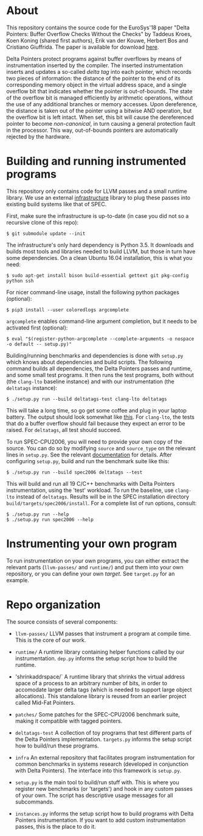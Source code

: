 About
=====

This repository contains the source code for the EuroSys'18 paper
"Delta Pointers: Buffer Overflow Checks Without the Checks" by Taddeus Kroes,
Koen Koning (shared first authors), Erik van der Kouwe, Herbert Bos and
Cristiano Giuffrida. The paper is available for download
[here](https://www.vusec.net/download/?t=papers/delta-pointers_eurosys18.pdf).

Delta Pointers protect programs against buffer overflows by means of
instrumentation inserted by the compiler. The inserted instrumentation inserts
and updates a so-called *delta tag* into each pointer, which records two pieces
of information: the distance of the pointer to the end of its corresponding
memory object in the virtual address space, and a single overflow bit that
indicates whether the pointer is out-of-bounds. The state of the overflow bit
is managed efficiently by arithmetic operations, without the use of any
additional branches or memory accesses. Upon dereference, the distance is taken
out of the pointer using a bitwise AND operation, but the overflow bit is left
intact. When set, this bit will cause the dereferenced pointer to become
*non-canonical*, in turn causing a general protection fault in the processor.
This way, out-of-bounds pointers are automatically rejected by the hardware.


Building and running instrumented programs
==========================================

This repository only contains code for LLVM passes and a small runtime library.
We use an external [infrastructure](https://github.com/vusec/instrumentation-infra)
library to plug these passes into existing build systems like that of SPEC.

First, make sure the infrastructure is up-to-date (in case you did not so a
recursive clone of this repo):

    $ git submodule update --init

The infrastructure's only hard dependency is Python 3.5. It downloads and
builds most tools and libraries needed to build LLVM, but those in turn have
some dependencies. On a clean Ubuntu 16.04 installation, this is what you need:

    $ sudo apt-get install bison build-essential gettext git pkg-config python ssh

For nicer command-line usage, install the following python packages (optional):

    $ pip3 install --user coloredlogs argcomplete

`argcomplete` enables command-line argument completion, but it needs to be
activated first (optional):

    $ eval "$(register-python-argcomplete --complete-arguments -o nospace -o default -- setup.py)"

Building/running benchmarks and dependencies is done with `setup.py` which
knows about dependencies and build scripts. The following command builds all
dependencies, the Delta Pointers passes and runtime, and some small test
programs. It then runs the test programs, both without (the `clang-lto` baseline
instance) and with our instrumentation (the `deltatags` instance):

    $ ./setup.py run --build deltatags-test clang-lto deltatags

This will take a long time, so go get some coffee and plug in your laptop
battery. The output should look somewhat like [this](https://pastebin.com/raw/pviqa8CG).
For `clang-lto`, the tests that do a buffer overflow should fail because they
expect an error to be raised. For `deltatags`, all test should succeed.

To run SPEC-CPU2006, you will need to provide your own copy of the source. You
can do so by modifying `source` and `source_type` on the relevant lines in
`setup.py`. See the relevant
[documentation](https://github.com/vusec/instrumentation-infra/README.md) for
details. After configuring `setup.py`, build and run the benchmark suite like
this:

    $ ./setup.py run --build spec2006 deltatags --test

This will build and run all 19 C/C++ benchmarks with Delta Pointers
instrumentation, using the 'test' workload. To run the baseline, use
`clang-lto` instead of `deltatags`. Results will be in the SPEC installation
directory `build/targets/spec2006/install`. For a complete list of run options,
consult:

    $ ./setup.py run --help
    $ ./setup.py run spec2006 --help


Instrumenting your own program
==============================

To run instrumentation on your own programs, you can either extract the
relevant parts (`llvm-passes/` and `runtime/`) and put them into your own
repository, or you can define your own *target*. See `target.py` for an
example.


Repo organization
=================

The source consists of several components:

  - `llvm-passes/` LLVM passes that instrument a program at compile time. This
    is the core of our work.

  - `runtime/` A runtime library containing helper functions called by our
    instrumentation. `dep.py` informs the setup script how to build the
    runtime.

  - 'shrinkaddrspace/` A runtime library that shrinks the virtual address space
    of a process to an arbitrary number of bits, in order to accomodate larger
    delta tags (which is needed to support large object allocations). This
    standalone library is reused from an earlier project called Mid-Fat
    Pointers.

  - `patches/` Some patches for the SPEC-CPU2006 benchmark suite, making it
    compatible with tagged pointers.

  - `deltatags-test` A collection of toy programs that test different parts of
    the Delta Pointers implementation. `targets.py` informs the setup script
    how to build/run these programs.

  - `infra` An external repository that facilitates program instrumentation for
    common benchmarks in systems research (developed in conjunction with Delta
    Pointers). The interface into this framework is `setup.py`.

  - `setup.py` is the main tool to build/run stuff with. This is where you
    register new benchmarks (or 'targets') and hook in any custom passes of
    your own. The script has descriptive usage messages for all subcommands.

  - `instances.py` informs the setup script how to build programs with Delta
    Pointers instrumentation. If you want to add custom instrumentation passes,
    this is the place to do it.
